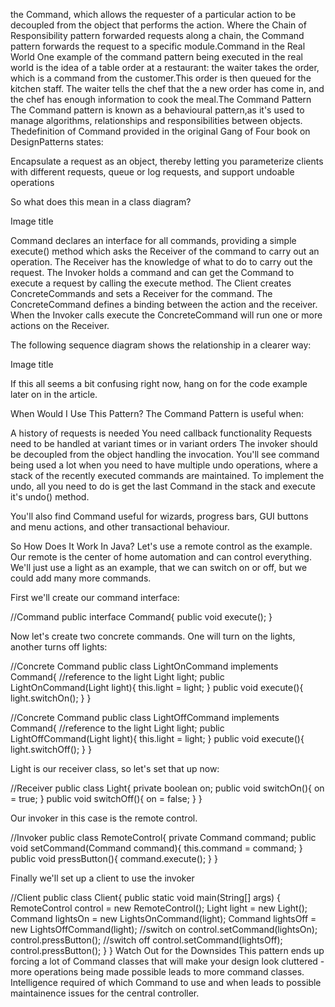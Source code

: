 the Command, which allows the requester of a particular action to be decoupled from the object that performs the action. Where the Chain of Responsibility pattern forwarded requests along a chain, the Command pattern forwards the request to a specific module.Command in the Real World 
One example of the command pattern being executed in the real world is the idea of a table order at a restaurant: the waiter takes the order, which is a command from the customer.This order is then queued for the kitchen staff.  The waiter tells the chef that the a new order has come in, and the chef has enough information to cook the meal.The Command Pattern
The Command pattern is known as a behavioural pattern,as it's used to manage algorithms, relationships and responsibilities between objects. Thedefinition of Command provided in the original Gang of Four book on DesignPatterns states: 

Encapsulate a request as an object, thereby letting you parameterize clients with different requests, queue or log requests, and support undoable operations

So what does this mean in a class diagram? 

Image title



Command declares an interface for all commands, providing a simple execute() method which asks the Receiver of the command to carry out an operation. The Receiver has the knowledge of what to do to carry out the request.  The Invoker holds a command and can get the Command to execute a request by calling the execute method. The Client creates ConcreteCommands and sets a Receiver for the command. The ConcreteCommand defines a binding between the action and the receiver. When the Invoker calls execute the ConcreteCommand will run one or more actions on the Receiver.

The following sequence diagram shows the relationship in a clearer way: 

Image title

If this all seems a bit confusing right now, hang on for the code example later on in the article.

When Would I Use This Pattern?
The Command Pattern is useful when:

A history of requests is needed
You need callback functionality
Requests need to be handled at variant times or in variant orders
The invoker should be decoupled from the object handling the invocation.
You'll see command being used a lot when you need to have multiple undo operations, where a stack of the recently executed commands are maintained. To implement the undo, all you need to do is get the last Command in the stack and execute it's undo() method.

You'll also find Command useful for wizards, progress bars, GUI buttons and menu actions, and other transactional behaviour. 

So How Does It Work In Java?
Let's use a remote control as the example. Our remote is the center of home automation and can control everything. We'll just use a light as an example, that we can switch on or off, but we could add many more commands.

First we'll create our command interface:

//Command
public interface Command{
  public void execute();
}


Now let's create two concrete commands. One will turn on the lights, another turns off lights:

//Concrete Command
public class LightOnCommand implements Command{
  //reference to the light
  Light light;
  public LightOnCommand(Light light){
    this.light = light;
  }
  public void execute(){
    light.switchOn();
  }
}


//Concrete Command
public class LightOffCommand implements Command{
  //reference to the light
  Light light;
  public LightOffCommand(Light light){
    this.light = light;
  }
  public void execute(){
    light.switchOff();
  }
}


Light is our receiver class, so let's set that up now:

//Receiver
public class Light{
  private boolean on;
  public void switchOn(){
    on = true;
  }
  public void switchOff(){
    on = false;
  }
}


Our invoker in this case is the remote control.

//Invoker
public class RemoteControl{
  private Command command;
  public void setCommand(Command command){
    this.command = command;
  }
  public void pressButton(){
    command.execute();
  }
}


Finally we'll set up a client to use the invoker

//Client
public class Client{
  public static void main(String[] args)    {
    RemoteControl control = new RemoteControl();
    Light light = new Light();
    Command lightsOn = new LightsOnCommand(light);
    Command lightsOff = new LightsOffCommand(light);
    //switch on
    control.setCommand(lightsOn);
    control.pressButton();
    //switch off
    control.setCommand(lightsOff);
    control.pressButton();
  }
}
Watch Out for the Downsides
This pattern ends up forcing a lot of Command classes that will make your design look cluttered - more operations being made possible leads to more command classes. Intelligence required of which Command to use and when leads to possible maintainence issues for the central controller.